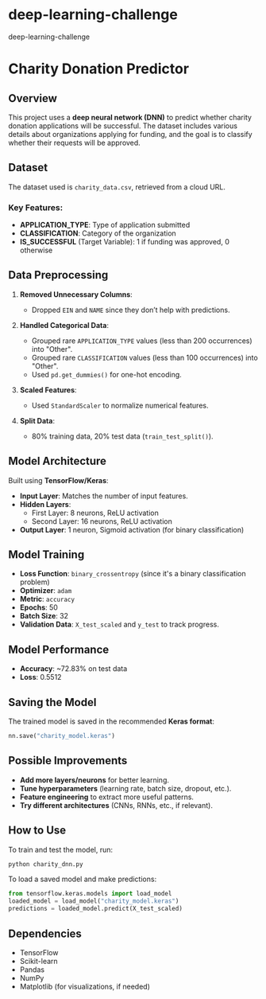 # deep-learning-challenge
deep-learning-challenge
# Charity Donation Predictor

## Overview
This project uses a **deep neural network (DNN)** to predict whether charity donation applications will be successful. The dataset includes various details about organizations applying for funding, and the goal is to classify whether their requests will be approved.

## Dataset
The dataset used is `charity_data.csv`, retrieved from a cloud URL.

### Key Features:
- **APPLICATION_TYPE**: Type of application submitted
- **CLASSIFICATION**: Category of the organization
- **IS_SUCCESSFUL** (Target Variable): 1 if funding was approved, 0 otherwise

## Data Preprocessing
1. **Removed Unnecessary Columns**:
   - Dropped `EIN` and `NAME` since they don’t help with predictions.

2. **Handled Categorical Data**:
   - Grouped rare `APPLICATION_TYPE` values (less than 200 occurrences) into "Other".
   - Grouped rare `CLASSIFICATION` values (less than 100 occurrences) into "Other".
   - Used `pd.get_dummies()` for one-hot encoding.

3. **Scaled Features**:
   - Used `StandardScaler` to normalize numerical features.

4. **Split Data**:
   - 80% training data, 20% test data (`train_test_split()`).

## Model Architecture
Built using **TensorFlow/Keras**:

- **Input Layer**: Matches the number of input features.
- **Hidden Layers**:
  - First Layer: 8 neurons, ReLU activation
  - Second Layer: 16 neurons, ReLU activation
- **Output Layer**: 1 neuron, Sigmoid activation (for binary classification)

## Model Training
- **Loss Function**: `binary_crossentropy` (since it's a binary classification problem)
- **Optimizer**: `adam`
- **Metric**: `accuracy`
- **Epochs**: 50
- **Batch Size**: 32
- **Validation Data**: `X_test_scaled` and `y_test` to track progress.

## Model Performance
- **Accuracy**: ~72.83% on test data
- **Loss**: 0.5512

## Saving the Model
The trained model is saved in the recommended **Keras format**:
```python
nn.save("charity_model.keras")
```

## Possible Improvements
- **Add more layers/neurons** for better learning.
- **Tune hyperparameters** (learning rate, batch size, dropout, etc.).
- **Feature engineering** to extract more useful patterns.
- **Try different architectures** (CNNs, RNNs, etc., if relevant).

## How to Use
To train and test the model, run:
```python
python charity_dnn.py
```
To load a saved model and make predictions:
```python
from tensorflow.keras.models import load_model
loaded_model = load_model("charity_model.keras")
predictions = loaded_model.predict(X_test_scaled)
```

## Dependencies
- TensorFlow
- Scikit-learn
- Pandas
- NumPy
- Matplotlib (for visualizations, if needed)



